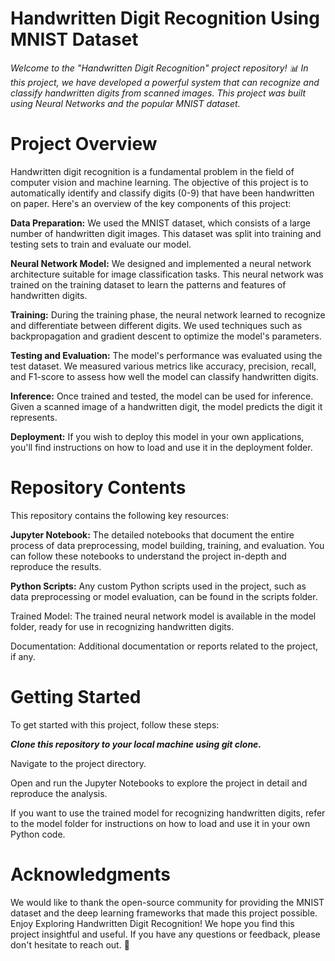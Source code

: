 # Handwritten Digit Recognition Using MNIST Dataset
*Welcome to the "Handwritten Digit Recognition" project repository! 📊 In this project, we have developed a powerful system that can recognize and classify handwritten digits from scanned images. This project was built using Neural Networks and the popular MNIST dataset.*

# Project Overview
Handwritten digit recognition is a fundamental problem in the field of computer vision and machine learning. The objective of this project is to automatically identify and classify digits (0-9) that have been handwritten on paper. Here's an overview of the key components of this project:

**Data Preparation:** We used the MNIST dataset, which consists of a large number of handwritten digit images. This dataset was split into training and testing sets to train and evaluate our model.

**Neural Network Model:** We designed and implemented a neural network architecture suitable for image classification tasks. This neural network was trained on the training dataset to learn the patterns and features of handwritten digits.

**Training:** During the training phase, the neural network learned to recognize and differentiate between different digits. We used techniques such as backpropagation and gradient descent to optimize the model's parameters.

**Testing and Evaluation:** The model's performance was evaluated using the test dataset. We measured various metrics like accuracy, precision, recall, and F1-score to assess how well the model can classify handwritten digits.

**Inference:** Once trained and tested, the model can be used for inference. Given a scanned image of a handwritten digit, the model predicts the digit it represents.

**Deployment:** If you wish to deploy this model in your own applications, you'll find instructions on how to load and use it in the deployment folder.

# Repository Contents
This repository contains the following key resources:

**Jupyter Notebook:** The detailed notebooks that document the entire process of data preprocessing, model building, training, and evaluation. You can follow these notebooks to understand the project in-depth and reproduce the results.

**Python Scripts:** Any custom Python scripts used in the project, such as data preprocessing or model evaluation, can be found in the scripts folder.

Trained Model: The trained neural network model is available in the model folder, ready for use in recognizing handwritten digits.

Documentation: Additional documentation or reports related to the project, if any.

# Getting Started
To get started with this project, follow these steps:

***Clone this repository to your local machine using git clone.***

Navigate to the project directory.

Open and run the Jupyter Notebooks to explore the project in detail and reproduce the analysis.

If you want to use the trained model for recognizing handwritten digits, refer to the model folder for instructions on how to load and use it in your own Python code.

 # Acknowledgments
 
We would like to thank the open-source community for providing the MNIST dataset and the deep learning frameworks that made this project possible.
Enjoy Exploring Handwritten Digit Recognition!
We hope you find this project insightful and useful. If you have any questions or feedback, please don't hesitate to reach out. 📩
